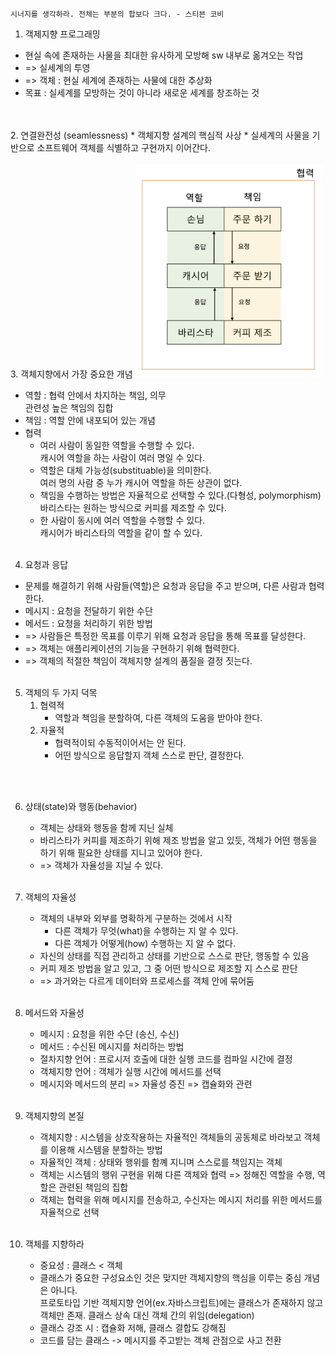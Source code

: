 
`
시너지를 생각하라. 전체는 부분의 합보다 크다. - 스티븐 코비
`

1. 객제지향 프로그래밍
  * 현실 속에 존재하는 사물을 최대한 유사하게 모방해 sw 내부로 옮겨오는 작업
  * => 실세계의 투영
  * => 객체 : 현실 세계에 존재하는 사물에 대한 추상화
  * 목표 : 실세계를 모방하는 것이 아니라 새로운 세계를 창조하는 것
  <br>
  <br>
2. 연결완전성 (seamlessness)
    * 객체지향 설계의 핵심적 사상
    * 실세계의 사물을 기반으로 소프트웨어 객체를 식별하고 구현까지 이어간다.
<br><br>
3. 객체지향에서 가장 중요한 개념
        <img src="./../../images/2022-04-26-20-27-57.png" width="300px">
        
  * 역할 : 협력 안에서 차지하는 책임, 의무  
    관련성 높은 책임의 집합
  * 책임 : 역할 안에 내포되어 있는 개념
  * 협력
    * 여러 사람이 동일한 역할을 수행할 수 있다.  
        캐시어 역할을 하는 사람이 여러 명일 수 있다.
    * 역할은 대체 가능성(substituable)을 의미한다.  
        여러 명의 사람 중 누가 캐시어 역할을 하든 상관이 없다.
    * 책임을 수행하는 방법은 자율적으로 선택할 수 있다.(다형성, polymorphism)  
        바리스타는 원하는 방식으로 커피를 제조할 수 있다.
    * 한 사람이 동시에 여러 역할을 수행할 수 있다.  
        캐시어가 바리스타의 역할을 같이 할 수 있다.
<br><br>

4. 요청과 응답
  * 문제를 해결하기 위해 사람들(역할)은 요청과 응답을 주고 받으며, 다른 사람과 협력한다.
  * 메시지 : 요청을 전달하기 위한 수단
  * 메서드 : 요청을 처리하기 위한 방법
  * => 사람들은 특정한 목표를 이루기 위해 요청과 응답을 통해 목표를 달성한다.
  * => 객체는 애플리케이션의 기능을 구현하기 위해 협력한다.
  * => 객체의 적절한 책임이 객체지향 설계의 품질을 결정 짓는다.
<br><br>

5. 객체의 두 가지 덕목
   1. 협력적  
        * 역할과 책임을 분할하여, 다른 객체의 도움을 받아야 한다.
   2. 자율적
        * 협력적이되 수동적이어서는 안 된다.
        * 어떤 방식으로 응답할지 객체 스스로 판단, 결정한다.

<br><br>

6. 상태(state)와 행동(behavior)
    * 객체는 상태와 행동을 함께 지닌 실체
    * 바리스타가 커피를 제조하기 위해 제조 방법을 알고 있듯, 객체가 어떤 행동을 하기 위해 필요한 상태를 지니고 있어야 한다.
    * => 객체가 자율성을 지닐 수 있다.
<br><br>

7. 객체의 자율성
    * 객체의 내부와 외부를 명확하게 구분하는 것에서 시작
      * 다른 객체가 무엇(what)을 수행하는 지 알 수 있다.
      * 다른 객체가 어떻게(how) 수행하는 지 알 수 없다.
    * 자신의 상태를 직접 관리하고 상태를 기반으로 스스로 판단, 행동할 수 있음
    * 커피 제조 방법을 알고 있고, 그 중 어떤 방식으로 제조할 지 스스로 판단
    * => 과거와는 다르게 데이터와 프로세스를 객체 안에 묶어둠
<br><br>

8. 메서드와 자율성
    * 메시지 : 요청을 위한 수단 (송신, 수신)
    * 메서드 : 수신된 메시지를 처리하는 방법
    * 절차지향 언어 : 프로시저 호출에 대한 실행 코드를 컴파일 시간에 결정
    * 객체지향 언어 : 객체가 실행 시간에 메서드를 선택
    * 메시지와 메서드의 분리 => 자율성 증진 => 캡슐화와 관련
<br><br>

9. 객체지향의 본질
    * 객체지향 : 시스템을 상호작용하는 자율적인 객체들의 공동체로 바라보고 객체를 이용해 시스템을 분할하는 방법
    * 자율적인 객체 : 상태와 행위를 함꼐 지니며 스스로를 책임지는 객체
    * 객체는 시스템의 행위 구현을 위해 다른 객체와 협력 => 정해진 역할을 수행, 역할은 관련된 책임의 집합
    * 객체는 협력을 위해 메시지를 전송하고, 수신자는 메시지 처리를 위한 메서드를 자율적으로 선택
<br><br>

10. 객체를 지향하라
    * 중요성 : 클래스 < 객체
    * 클래스가 중요한 구성요소인 것은 맞지만 객체지향의 핵심을 이루는 중심 개념은 아니다.  
        프로토타입 기반 객체지향 언어(ex.자바스크립트)에는 클래스가 존재하지 않고 객체만 존재. 클래스 상속 대신 객체 간의 위임(delegation)
    * 클래스 강조 시 : 캡슐화 저해, 클래스 결합도 강해짐
    * 코드를 담는 클래스 -> 메시지를 주고받는 객체 관점으로 사고 전환
